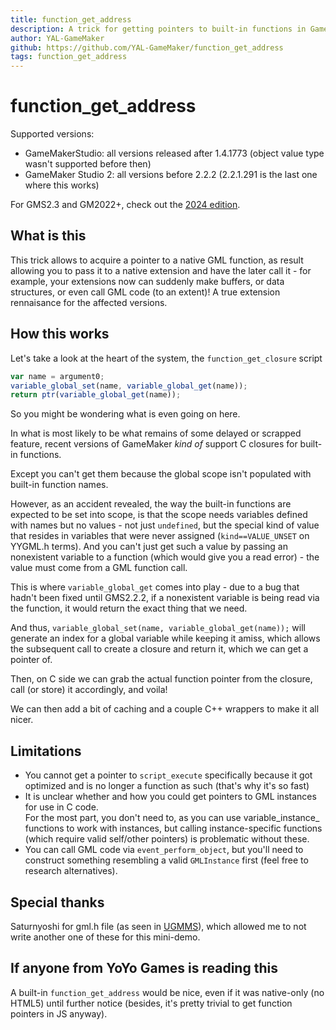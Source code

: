 ```yaml
---
title: function_get_address
description: A trick for getting pointers to built-in functions in GameMaker Studio (versions 1.4.1773 - 2.2.1.191)
author: YAL-GameMaker
github: https://github.com/YAL-GameMaker/function_get_address
tags: function_get_address
---
```

# function_get_address
Supported versions:

* GameMakerStudio: all versions released after 1.4.1773 (object value type wasn't supported before then)
* GameMaker Studio 2: all versions before 2.2.2 (2.2.1.291 is the last one where this works)

For GMS2.3 and GM2022+, check out the [2024 edition](https://github.com/YAL-GameMaker/function_get_address_2024).

## What is this
This trick allows to acquire a pointer to a native GML function, as result allowing you to pass it to a native extension
and have the later call it - for example, your extensions now can suddenly make buffers, or data structures, or even call
GML code (to an extent)! A true extension rennaisance for the affected versions.

## How this works
Let's take a look at the heart of the system, the `function_get_closure` script
```js
var name = argument0;
variable_global_set(name, variable_global_get(name));
return ptr(variable_global_get(name));
```
So you might be wondering what is even going on here.

In what is most likely to be what remains of some delayed or scrapped feature,
recent versions of GameMaker _kind of_ support C closures for built-in functions.

Except you can't get them because the global scope isn't populated with built-in function names.

However, as an accident revealed, the way the built-in functions are expected to be set into scope,
is that the scope needs variables defined with names but no values - not just `undefined`, but the
special kind of value that resides in variables that were never assigned (`kind==VALUE_UNSET` on YYGML.h terms).
And you can't just get such a value by passing an nonexistent variable to a function (which would give you a read error) -
the value must come from a GML function call.

This is where `variable_global_get` comes into play - due to a bug that hadn't been fixed until GMS2.2.2,
if a nonexistent variable is being read via the function, it would return the exact thing that we need.

And thus, `variable_global_set(name, variable_global_get(name));` will generate an index for a global variable
while keeping it amiss, which allows the subsequent call to create a closure and return it, which we can get a pointer of.

Then, on C side we can grab the actual function pointer from the closure, call (or store) it accordingly, and voila!

We can then add a bit of caching and a couple C++ wrappers to make it all nicer.

## Limitations
* You cannot get a pointer to `script_execute` specifically because it got optimized and is no longer a function as such
  (that's why it's so fast)
* It is unclear whether and how you could get pointers to GML instances for use in C code.  
  For the most part, you don't need to, as you can use variable_instance_ functions to work with instances,
  but calling instance-specific functions (which require valid self/other pointers) is problematic without these.
* You can call GML code via `event_perform_object`, but you'll need to construct something resembling a valid `GMLInstance` first
  (feel free to research alternatives).

## Special thanks
Saturnyoshi for gml.h file (as seen in [UGMMS](https://github.com/Saturnyoshi/UGMMS)),
which allowed me to not write another one of these for this mini-demo.

## If anyone from YoYo Games is reading this
A built-in `function_get_address` would be nice, even if it was native-only (no HTML5) until further notice
(besides, it's pretty trivial to get function pointers in JS anyway).

    